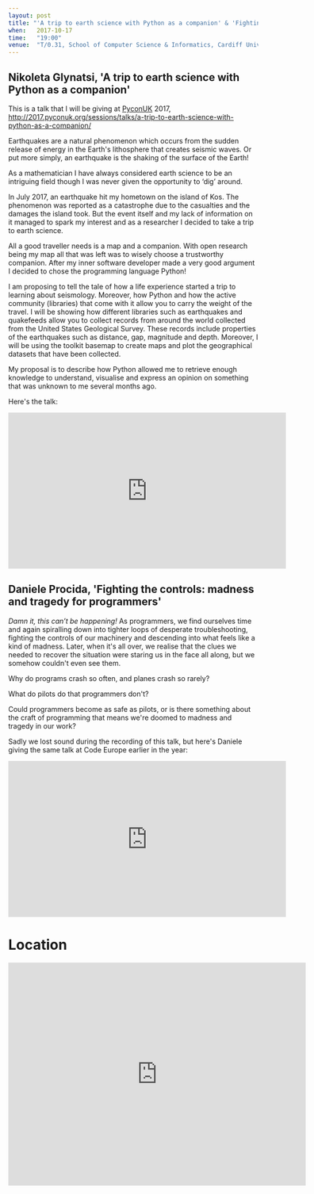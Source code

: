 ```yaml
---
layout: post
title: "'A trip to earth science with Python as a companion' & 'Fighting the controls: madness and tragedy for programmers'"
when:   2017-10-17
time:   "19:00"
venue:  "T/0.31, School of Computer Science & Informatics, Cardiff University"
---
```


## Nikoleta Glynatsi, 'A trip to earth science with Python as a companion'

This is a talk that I will be giving at [PyconUK](http://2017.pyconuk.org/) 2017,
http://2017.pyconuk.org/sessions/talks/a-trip-to-earth-science-with-python-as-a-companion/

Earthquakes are a natural phenomenon which occurs from the sudden release
of energy in the Earth's lithosphere that creates seismic waves. Or put more
 simply, an earthquake is the shaking of the surface of the Earth!

As a mathematician I have always considered earth science to be an intriguing
field though I was never given the opportunity to ‘dig’ around.

In July 2017, an earthquake hit my hometown on the island of Kos. The
phenomenon was reported as a catastrophe due to the casualties and the
damages the island took. But the event itself and my lack of information on it
managed to spark my interest and as a researcher I decided to take a trip to
earth science.

All a good traveller needs is a map and a companion. With open research being
my map all that was left was to wisely choose a trustworthy companion. After
my inner software developer made a very good argument I decided to chose the
programming language Python!

I am proposing to tell the tale of how a life experience started a trip to learning
about seismology. Moreover, how Python and how the active community (libraries)
that come with it allow you to carry the weight of the travel. I will be
showing how different libraries such as earthquakes and quakefeeds allow you
to collect records from around the world collected from the United States
Geological Survey. These records include properties of the earthquakes such as
distance, gap, magnitude and depth. Moreover, I will be using the toolkit
basemap to create maps and plot the geographical datasets that have been
collected.

My proposal is to describe how Python allowed me to retrieve enough knowledge
to understand, visualise and express an opinion on something that was unknown
to me several months ago.

Here's the talk:
<iframe width="560" height="315" src="https://www.youtube.com/embed/eE56j05hL88" frameborder="0" allowfullscreen></iframe>


## Daniele Procida, 'Fighting the controls: madness and tragedy for programmers'

*Damn it, this can’t be happening!* As programmers, we find ourselves time and
again spiralling down into tighter loops of desperate troubleshooting, fighting
the controls of our machinery and descending into what feels like a kind of
madness. Later, when it's all over, we realise that the clues we needed to
recover the situation were staring us in the face all along, but we somehow
couldn't even see them.

Why do programs crash so often, and planes crash so rarely?

What do pilots do that programmers don't?

Could programmers become as safe as pilots, or is there something about the craft of programming that means we're doomed to madness and tragedy in our work?

Sadly we lost sound during the recording of this talk, but here's Daniele giving the same talk at Code Europe earlier in the year:
<iframe width="560" height="315" src="https://www.youtube.com/embed/qI7NZV-rak0" frameborder="0" allowfullscreen></iframe>

# Location

<iframe src="https://www.google.com/maps/embed?pb=!1m18!1m12!1m3!1d2484.5563658121855!2d-3.1726044842308547!3d51.4846569796314!2m3!1f0!2f0!3f0!3m2!1i1024!2i768!4f13.1!3m3!1m2!1s0x486e1cb8742c46f5%3A0xc620b871e5d19cac!2sTrevithick+Bldg%2C+Cardiff+CF24!5e0!3m2!1sen!2suk!4v1456917752266" width="600" height="450" frameborder="0" style="border:0" allowfullscreen>&nbsp;</iframe>
